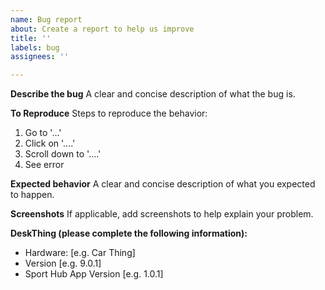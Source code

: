 ```yaml
---
name: Bug report
about: Create a report to help us improve
title: ''
labels: bug
assignees: ''

---
```


**Describe the bug**
A clear and concise description of what the bug is.

**To Reproduce**
Steps to reproduce the behavior:
1. Go to '...'
2. Click on '....'
3. Scroll down to '....'
4. See error

**Expected behavior**
A clear and concise description of what you expected to happen.

**Screenshots**
If applicable, add screenshots to help explain your problem.

**DeskThing (please complete the following information):**
 - Hardware: [e.g. Car Thing]
 - Version [e.g. 9.0.1]
 - Sport Hub App Version [e.g. 1.0.1]
